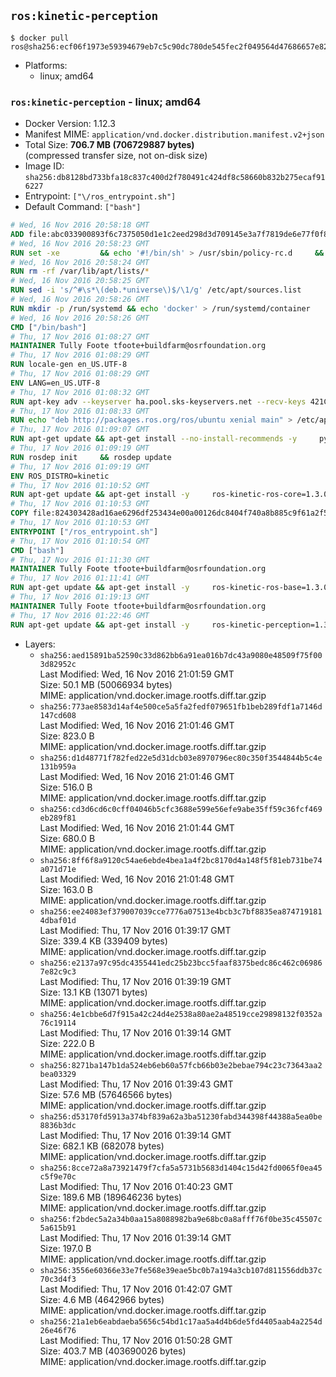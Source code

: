 ## `ros:kinetic-perception`

```console
$ docker pull ros@sha256:ecf06f1973e59394679eb7c5c90dc780de545fec2f049564d47686657e82d9f8
```

-	Platforms:
	-	linux; amd64

### `ros:kinetic-perception` - linux; amd64

-	Docker Version: 1.12.3
-	Manifest MIME: `application/vnd.docker.distribution.manifest.v2+json`
-	Total Size: **706.7 MB (706729887 bytes)**  
	(compressed transfer size, not on-disk size)
-	Image ID: `sha256:db8128bd733bfa18c837c400d2f780491c424df8c58660b832b275ecaf916227`
-	Entrypoint: `["\/ros_entrypoint.sh"]`
-	Default Command: `["bash"]`

```dockerfile
# Wed, 16 Nov 2016 20:58:18 GMT
ADD file:abc033900893f6c7375050d1e1c2eed298d3d709145e3a7f7819de6e77f0f835 in / 
# Wed, 16 Nov 2016 20:58:23 GMT
RUN set -xe 		&& echo '#!/bin/sh' > /usr/sbin/policy-rc.d 	&& echo 'exit 101' >> /usr/sbin/policy-rc.d 	&& chmod +x /usr/sbin/policy-rc.d 		&& dpkg-divert --local --rename --add /sbin/initctl 	&& cp -a /usr/sbin/policy-rc.d /sbin/initctl 	&& sed -i 's/^exit.*/exit 0/' /sbin/initctl 		&& echo 'force-unsafe-io' > /etc/dpkg/dpkg.cfg.d/docker-apt-speedup 		&& echo 'DPkg::Post-Invoke { "rm -f /var/cache/apt/archives/*.deb /var/cache/apt/archives/partial/*.deb /var/cache/apt/*.bin || true"; };' > /etc/apt/apt.conf.d/docker-clean 	&& echo 'APT::Update::Post-Invoke { "rm -f /var/cache/apt/archives/*.deb /var/cache/apt/archives/partial/*.deb /var/cache/apt/*.bin || true"; };' >> /etc/apt/apt.conf.d/docker-clean 	&& echo 'Dir::Cache::pkgcache ""; Dir::Cache::srcpkgcache "";' >> /etc/apt/apt.conf.d/docker-clean 		&& echo 'Acquire::Languages "none";' > /etc/apt/apt.conf.d/docker-no-languages 		&& echo 'Acquire::GzipIndexes "true"; Acquire::CompressionTypes::Order:: "gz";' > /etc/apt/apt.conf.d/docker-gzip-indexes 		&& echo 'Apt::AutoRemove::SuggestsImportant "false";' > /etc/apt/apt.conf.d/docker-autoremove-suggests
# Wed, 16 Nov 2016 20:58:24 GMT
RUN rm -rf /var/lib/apt/lists/*
# Wed, 16 Nov 2016 20:58:25 GMT
RUN sed -i 's/^#\s*\(deb.*universe\)$/\1/g' /etc/apt/sources.list
# Wed, 16 Nov 2016 20:58:26 GMT
RUN mkdir -p /run/systemd && echo 'docker' > /run/systemd/container
# Wed, 16 Nov 2016 20:58:26 GMT
CMD ["/bin/bash"]
# Thu, 17 Nov 2016 01:08:27 GMT
MAINTAINER Tully Foote tfoote+buildfarm@osrfoundation.org
# Thu, 17 Nov 2016 01:08:29 GMT
RUN locale-gen en_US.UTF-8
# Thu, 17 Nov 2016 01:08:29 GMT
ENV LANG=en_US.UTF-8
# Thu, 17 Nov 2016 01:08:32 GMT
RUN apt-key adv --keyserver ha.pool.sks-keyservers.net --recv-keys 421C365BD9FF1F717815A3895523BAEEB01FA116
# Thu, 17 Nov 2016 01:08:33 GMT
RUN echo "deb http://packages.ros.org/ros/ubuntu xenial main" > /etc/apt/sources.list.d/ros-latest.list
# Thu, 17 Nov 2016 01:09:07 GMT
RUN apt-get update && apt-get install --no-install-recommends -y     python-rosdep     python-rosinstall     python-vcstools     && rm -rf /var/lib/apt/lists/*
# Thu, 17 Nov 2016 01:09:19 GMT
RUN rosdep init     && rosdep update
# Thu, 17 Nov 2016 01:09:19 GMT
ENV ROS_DISTRO=kinetic
# Thu, 17 Nov 2016 01:10:52 GMT
RUN apt-get update && apt-get install -y     ros-kinetic-ros-core=1.3.0-0*     && rm -rf /var/lib/apt/lists/*
# Thu, 17 Nov 2016 01:10:53 GMT
COPY file:824303428ad16ae6296df253434e00a00126dc8404f740a8b885c9f61a2f5fcb in / 
# Thu, 17 Nov 2016 01:10:53 GMT
ENTRYPOINT ["/ros_entrypoint.sh"]
# Thu, 17 Nov 2016 01:10:54 GMT
CMD ["bash"]
# Thu, 17 Nov 2016 01:11:30 GMT
MAINTAINER Tully Foote tfoote+buildfarm@osrfoundation.org
# Thu, 17 Nov 2016 01:11:41 GMT
RUN apt-get update && apt-get install -y     ros-kinetic-ros-base=1.3.0-0*     && rm -rf /var/lib/apt/lists/*
# Thu, 17 Nov 2016 01:19:13 GMT
MAINTAINER Tully Foote tfoote+buildfarm@osrfoundation.org
# Thu, 17 Nov 2016 01:22:46 GMT
RUN apt-get update && apt-get install -y     ros-kinetic-perception=1.3.0-0*     && rm -rf /var/lib/apt/lists/*
```

-	Layers:
	-	`sha256:aed15891ba52590c33d862bb6a91ea016b7dc43a9080e48509f75f003d82952c`  
		Last Modified: Wed, 16 Nov 2016 21:01:59 GMT  
		Size: 50.1 MB (50066934 bytes)  
		MIME: application/vnd.docker.image.rootfs.diff.tar.gzip
	-	`sha256:773ae8583d14af4e500ce5a5fa2fedf079651fb1beb289fdf1a7146d147cd608`  
		Last Modified: Wed, 16 Nov 2016 21:01:46 GMT  
		Size: 823.0 B  
		MIME: application/vnd.docker.image.rootfs.diff.tar.gzip
	-	`sha256:d1d48771f782fed22e5d31dcb03e8970796ec80c350f3544844b5c4e131b959a`  
		Last Modified: Wed, 16 Nov 2016 21:01:46 GMT  
		Size: 516.0 B  
		MIME: application/vnd.docker.image.rootfs.diff.tar.gzip
	-	`sha256:cd3d6cd6c0cff04046b5cfc3688e599e56efe9abe35ff59c36fcf469eb289f81`  
		Last Modified: Wed, 16 Nov 2016 21:01:44 GMT  
		Size: 680.0 B  
		MIME: application/vnd.docker.image.rootfs.diff.tar.gzip
	-	`sha256:8ff6f8a9120c54ae6ebde4bea1a4f2bc8170d4a148f5f81eb731be74a071d71e`  
		Last Modified: Wed, 16 Nov 2016 21:01:48 GMT  
		Size: 163.0 B  
		MIME: application/vnd.docker.image.rootfs.diff.tar.gzip
	-	`sha256:ee24083ef379007039cce7776a07513e4bcb3c7bf8835ea8747191814dbaf01d`  
		Last Modified: Thu, 17 Nov 2016 01:39:17 GMT  
		Size: 339.4 KB (339409 bytes)  
		MIME: application/vnd.docker.image.rootfs.diff.tar.gzip
	-	`sha256:e2137a97c95dc4355441edc25b23bcc5faaf8375bedc86c462c069867e82c9c3`  
		Last Modified: Thu, 17 Nov 2016 01:39:19 GMT  
		Size: 13.1 KB (13071 bytes)  
		MIME: application/vnd.docker.image.rootfs.diff.tar.gzip
	-	`sha256:4e1cbbe6d7f915a42c24d4e2538a80ae2a48519cce29898132f0352a76c19114`  
		Last Modified: Thu, 17 Nov 2016 01:39:14 GMT  
		Size: 222.0 B  
		MIME: application/vnd.docker.image.rootfs.diff.tar.gzip
	-	`sha256:8271ba147b1da524eb6eb60a57fcb66b03e2bebae794c23c73643aa2bea03329`  
		Last Modified: Thu, 17 Nov 2016 01:39:43 GMT  
		Size: 57.6 MB (57646566 bytes)  
		MIME: application/vnd.docker.image.rootfs.diff.tar.gzip
	-	`sha256:d53170fd5913a374bf839a62a3ba51230fabd344398f44388a5ea0be8836b3dc`  
		Last Modified: Thu, 17 Nov 2016 01:39:14 GMT  
		Size: 682.1 KB (682078 bytes)  
		MIME: application/vnd.docker.image.rootfs.diff.tar.gzip
	-	`sha256:8cce72a8a73921479f7cfa5a5731b5683d1404c15d42fd0065f0ea45c5f9e70c`  
		Last Modified: Thu, 17 Nov 2016 01:40:23 GMT  
		Size: 189.6 MB (189646236 bytes)  
		MIME: application/vnd.docker.image.rootfs.diff.tar.gzip
	-	`sha256:f2bdec5a2a34b0aa15a8088982ba9e68bc0a8afff76f0be35c45507c5a615b91`  
		Last Modified: Thu, 17 Nov 2016 01:39:14 GMT  
		Size: 197.0 B  
		MIME: application/vnd.docker.image.rootfs.diff.tar.gzip
	-	`sha256:3556e60366e33e7fe568e39eae5bc0b7a194a3cb107d811556ddb37c70c3d4f3`  
		Last Modified: Thu, 17 Nov 2016 01:42:07 GMT  
		Size: 4.6 MB (4642966 bytes)  
		MIME: application/vnd.docker.image.rootfs.diff.tar.gzip
	-	`sha256:21a1eb6eabdaeba5656c54bd1c17aa5a4d4b6de5fd4405aab4a2254d26e46f76`  
		Last Modified: Thu, 17 Nov 2016 01:50:28 GMT  
		Size: 403.7 MB (403690026 bytes)  
		MIME: application/vnd.docker.image.rootfs.diff.tar.gzip
